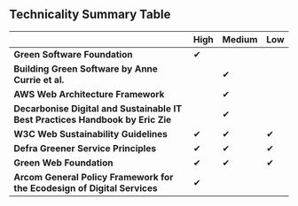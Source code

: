 ## Technicality Summary Table

|                                  | High|Medium |Low|
|----------------------------------|-------------------------------|---------------------------------|---------------------------------------|
|**Green Software Foundation** | ✔ |  |  | 
|**Building Green Software by Anne Currie et al.**|  | ✔ |  |
|**AWS Web Architecture Framework**|  | ✔ |  |
|**Decarbonise Digital and Sustainable IT Best Practices Handbook by Eric Zie**| | ✔| |
|**W3C Web Sustainability Guidelines**| ✔ | ✔ | ✔ |
|**Defra Greener Service Principles**|✔| ✔ | ✔ |
|**Green Web Foundation**|✔| ✔ | ✔ |
|**Arcom General Policy Framework for the Ecodesign of Digital Services**| ✔ |  |  |

